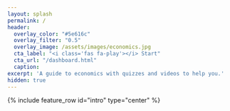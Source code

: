 ```yaml
---
layout: splash
permalink: /
header:
  overlay_color: "#5e616c"
  overlay_filter: "0.5"
  overlay_image: /assets/images/economics.jpg
  cta_label: "<i class='fas fa-play'></i> Start"
  cta_url: "/dashboard.html"
  caption:
excerpt: 'A guide to economics with quizzes and videos to help you.'
hidden: true
---
```


{% include feature_row id="intro" type="center" %}
